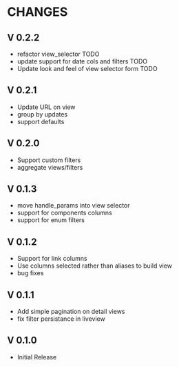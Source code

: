 
CHANGES
=======

V 0.2.2
-------

- refactor view_selector TODO
- update support for date cols and filters TODO
- Update look and feel of view selector form TODO
  
V 0.2.1
-------

- Update URL on view
- group by updates
- support defaults

V 0.2.0
-------

- Support custom filters
- aggregate views/filters

V 0.1.3
-------

- move handle_params into view selector
- support for components columns
- support for enum filters

V 0.1.2
-------

- Support for link columns
- Use columns selected rather than aliases to build view
- bug fixes

V 0.1.1
-------

- Add simple pagination on detail views
- fix filter persistance in liveview

V 0.1.0
-------

- Initial Release
